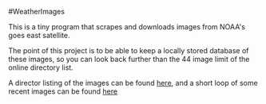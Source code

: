 #WeatherImages

This is a tiny program that scrapes and downloads images from 
NOAA's goes east satellite.

The point of this project is to be able to keep a locally
stored database of these images, so you can look back further than
the 44 image limit of the online directory list.

A director listing of the images can be found [here](http://www.ssd.noaa.gov/goes/east/natl/img/),
and a short loop of some recent images can be found [here](http://www.ssd.noaa.gov/goes/east/natl/flash-vis.html)
